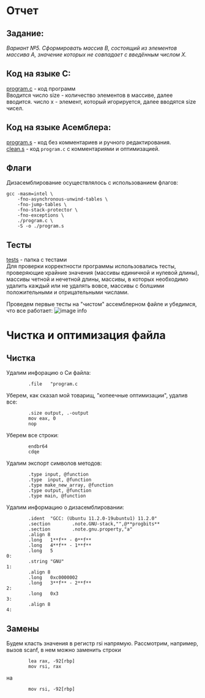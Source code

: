 # Отчет

## Задание:
*Вариант №5. Сформировать массив B, состоящий из элементов массива А, значение которых не совпадает с введённым числом X.* 

## Код на языке С:
[program.c](https://github.com/1rlan/csaihw/blob/master/homework%20%E2%84%961/program.c)  - код программ\
Вводится число size - количество элементов в массиве, далее вводится. число x - элемент, который игорируется, далее вводятся size чисел. 

## Код на языке Асемблера:
[program.s](https://github.com/1rlan/csaihw/blob/master/homework%20%E2%84%961/program.s) - код без комментариев и ручного редактирования.\
[clean.s](https://github.com/1rlan/csaihw/blob/master/homework%20%E2%84%961/clean.s) - код  ```program.c```  c комментариями и оптимизацией.

## Флаги 
Дизасемблирование осуществлялось с использованием флагов:
```terminal
gcc -masm=intel \
    -fno-asynchronous-unwind-tables \
    -fno-jump-tables \
    -fno-stack-protector \
    -fno-exceptions \
    ./program.c \
    -S -o ./program.s
```



## Тесты 
[tests](https://github.com/1rlan/csaihw/tree/master/homework%20%E2%84%961/tests) - папка с тестами\
Для проверки корректности программы использовались тесты, проверяющие крайние значения (массивы единичной и нулевой длины), массивы четной и нечетной длины, массивы, в которых необходимо удалить каждый или не удалять вовсе, массивы с болшими положительными и отрицательными числами.

Проведем первые тесты на "чистом" ассемблерном файле и убедимся, что все работает:
![image info](images/test_first.png)

# Чистка и оптимизация файла

## Чистка 
Удалим инфорацию о Си файла:
```assembly
        .file   "program.c
```

Уберем, как сказал мой товарищ, "копеечные оптимизации", удалив все:
```assembly
        .size output, .-output
        mov eax, 0
        nop
```

Уберем все строки:
```assembly
        endbr64
        cdqe
```

Удалим экспорт символов методов:
```assembly        
        .type input, @function
        .type  input, @function
        .type make_new_array, @function
        .type output, @function
        .type main, @function
```

Удалим информацию о дизасемблировании:
```assembly
        .ident  "GCC: (Ubuntu 11.2.0-19ubuntu1) 11.2.0"
        .section        .note.GNU-stack,"",@**progbits**
        .section        .note.gnu.property,"a"
        .align 8
        .long   1**f** - 0**f**
        .long   4**f** - 1**f**
        .long   5
0:
        .string "GNU"
1:
        .align 8
        .long   0xc0000002
        .long   3**f** - 2**f**
2:
        .long   0x3
3:
        .align 8
4:
```





## Замены
Будем класть значения в регистр rsi напрямую. Рассмотрим, например, вызов scanf, в нем можно заменить строки
```
        lea rax, -92[rbp]
        mov rsi, rax
```
на
```
        mov rsi, -92[rbp]
```

